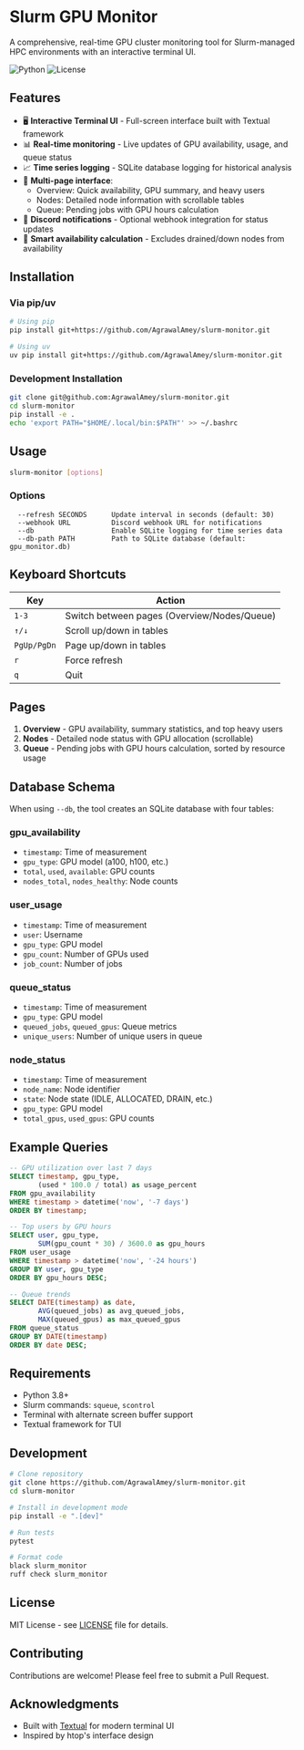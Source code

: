 # Slurm GPU Monitor

A comprehensive, real-time GPU cluster monitoring tool for Slurm-managed HPC environments with an interactive terminal UI.

![Python](https://img.shields.io/badge/python-3.8+-blue.svg)
![License](https://img.shields.io/badge/license-MIT-green.svg)

## Features

- 🖥️ **Interactive Terminal UI** - Full-screen interface built with Textual framework
- 📊 **Real-time monitoring** - Live updates of GPU availability, usage, and queue status
- 📈 **Time series logging** - SQLite database logging for historical analysis
- 🚀 **Multi-page interface**:
  - Overview: Quick availability, GPU summary, and heavy users
  - Nodes: Detailed node information with scrollable tables
  - Queue: Pending jobs with GPU hours calculation
- 🔔 **Discord notifications** - Optional webhook integration for status updates
- 🎯 **Smart availability calculation** - Excludes drained/down nodes from availability

## Installation

### Via pip/uv

```bash
# Using pip
pip install git+https://github.com/AgrawalAmey/slurm-monitor.git

# Using uv
uv pip install git+https://github.com/AgrawalAmey/slurm-monitor.git
```

### Development Installation

```bash
git clone git@github.com:AgrawalAmey/slurm-monitor.git
cd slurm-monitor
pip install -e .
echo 'export PATH="$HOME/.local/bin:$PATH"' >> ~/.bashrc
```

## Usage

```bash
slurm-monitor [options]
```

### Options

```
  --refresh SECONDS      Update interval in seconds (default: 30)
  --webhook URL          Discord webhook URL for notifications
  --db                   Enable SQLite logging for time series data
  --db-path PATH         Path to SQLite database (default: gpu_monitor.db)
```

## Keyboard Shortcuts

| Key | Action |
|-----|--------|
| `1-3` | Switch between pages (Overview/Nodes/Queue) |
| `↑/↓` | Scroll up/down in tables |
| `PgUp/PgDn` | Page up/down in tables |
| `r` | Force refresh |
| `q` | Quit |

## Pages

1. **Overview** - GPU availability, summary statistics, and top heavy users
2. **Nodes** - Detailed node status with GPU allocation (scrollable)
3. **Queue** - Pending jobs with GPU hours calculation, sorted by resource usage

## Database Schema

When using `--db`, the tool creates an SQLite database with four tables:

### gpu_availability
- `timestamp`: Time of measurement
- `gpu_type`: GPU model (a100, h100, etc.)
- `total`, `used`, `available`: GPU counts
- `nodes_total`, `nodes_healthy`: Node counts

### user_usage
- `timestamp`: Time of measurement
- `user`: Username
- `gpu_type`: GPU model
- `gpu_count`: Number of GPUs used
- `job_count`: Number of jobs

### queue_status
- `timestamp`: Time of measurement
- `gpu_type`: GPU model
- `queued_jobs`, `queued_gpus`: Queue metrics
- `unique_users`: Number of unique users in queue

### node_status
- `timestamp`: Time of measurement
- `node_name`: Node identifier
- `state`: Node state (IDLE, ALLOCATED, DRAIN, etc.)
- `gpu_type`: GPU model
- `total_gpus`, `used_gpus`: GPU counts

## Example Queries

```sql
-- GPU utilization over last 7 days
SELECT timestamp, gpu_type, 
       (used * 100.0 / total) as usage_percent
FROM gpu_availability
WHERE timestamp > datetime('now', '-7 days')
ORDER BY timestamp;

-- Top users by GPU hours
SELECT user, gpu_type, 
       SUM(gpu_count * 30) / 3600.0 as gpu_hours
FROM user_usage
WHERE timestamp > datetime('now', '-24 hours')
GROUP BY user, gpu_type
ORDER BY gpu_hours DESC;

-- Queue trends
SELECT DATE(timestamp) as date,
       AVG(queued_jobs) as avg_queued_jobs,
       MAX(queued_gpus) as max_queued_gpus
FROM queue_status
GROUP BY DATE(timestamp)
ORDER BY date DESC;
```

## Requirements

- Python 3.8+
- Slurm commands: `squeue`, `scontrol`
- Terminal with alternate screen buffer support
- Textual framework for TUI

## Development

```bash
# Clone repository
git clone https://github.com/AgrawalAmey/slurm-monitor.git
cd slurm-monitor

# Install in development mode
pip install -e ".[dev]"

# Run tests
pytest

# Format code
black slurm_monitor
ruff check slurm_monitor
```

## License

MIT License - see [LICENSE](LICENSE) file for details.

## Contributing

Contributions are welcome! Please feel free to submit a Pull Request.

## Acknowledgments

- Built with [Textual](https://github.com/Textualize/textual) for modern terminal UI
- Inspired by htop's interface design
